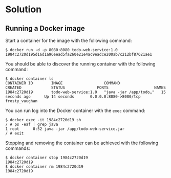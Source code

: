 # Solution

## Running a Docker image

Start a container for the image with the following command:

```
$ docker run -d -p 8080:8080 todo-web-service:1.0
1984c2720d195d16d1a96eead5fa260e21e4ac9eadce200ab7c212bf87621ae1
```

You should be able to discover the running container with the following command:

```
$ docker container ls
CONTAINER ID        IMAGE                  COMMAND                  CREATED             STATUS              PORTS                    NAMES
1984c2720d19        todo-web-service:1.0   "java -jar /app/todo…"   15 seconds ago      Up 14 seconds       0.0.0.0:8080->8080/tcp   frosty_vaughan
```

You can run log into the Docker container with the `exec` command:

```
$ docker exec -it 1984c2720d19 sh
/ # ps -eaf | grep java
1 root      0:52 java -jar /app/todo-web-service.jar
/ # exit
```

Stopping and removing the container can be achieved with the following commands:

```
$ docker container stop 1984c2720d19
1984c2720d19
$ docker container rm 1984c2720d19
1984c2720d19
```
